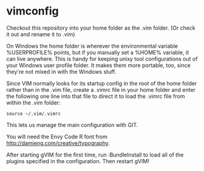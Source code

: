 vimconfig
=========

Checkout this repository into your home folder as the .vim folder. (Or check it out and rename it to .vim)

On Windows the home folder is wherever the environmental variable %USERPROFILE% points, but if you manually set a %HOME% variable, it can live anywhere. This is handy for keeping unixy tool configurations out of your Windows user profile folder. It makes them more portable, too, since they're not mixed in with the Windows stuff.

Since VIM normally looks for its startup config in the root of the home folder rather than in the .vim file, create a .vimrc file in your home folder and enter the following one line into that file to direct it to load the .vimrc file from within the .vim folder:

    source ~/.vim/.vimrc

This lets us manage the main configuration with GIT.


You will need the Envy Code R font from http://damieng.com/creative/typography.


After starting gVIM for the first time, run :BundleInstall to load all of the plugins specified in the configuration. Then restart gVIM!

